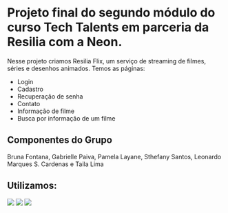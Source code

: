 <h1>Projeto final do segundo módulo do curso Tech Talents em parceria da Resilia com a Neon.</h1>
<p>Nesse projeto criamos Resilia Flix, um serviço de streaming de filmes, séries e desenhos animados. Temos as páginas:</p>
<ul>
    <li>Login
    <li>Cadastro
    <li>Recuperação de senha
    <li>Contato
    <li>Informação de filme
    <li>Busca por informação de um filme
    </ul>
<h2>Componentes do Grupo</h2>
<p>Bruna Fontana, Gabrielle Paiva, Pamela Layane, Sthefany Santos, Leonardo Marques S. Cardenas e Taila Lima</p>
<h2>Utilizamos:</h2>
<img src="https://img.shields.io/badge/CSS3-1572B6?style=for-the-badge&logo=css3&logoColor=white"/> 
<img src="https://img.shields.io/badge/JavaScript-323330?style=for-the-badge&logo=javascript&logoColor=F7DF1E"/>
<img src="https://img.shields.io/badge/HTML5-E34F26?style=for-the-badge&logo=html5&logoColor=white"/>
